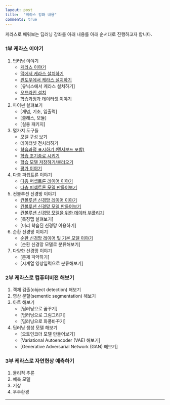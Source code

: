```yaml
---
layout: post
title:  "케라스 강좌 내용"
comments: true
---
```

케라스로 배워보는 딥러닝 강좌를 아래 내용를 아래 순서대로 진행하고자 합니다.

### 1부 케라스 이야기

1. 딥러닝 이야기
    * [케라스 이야기](https://tykimos.github.io/Keras/2017/01/27/Keras_Talk/)
    * [맥에서 케라스 설치하기](https://tykimos.github.io/Keras/2017/08/07/Keras_Install_on_Mac/)
    * [윈도우에서 케라스 설치하기](https://tykimos.github.io/Keras/2017/08/07/Keras_Install_on_Windows/)
    * [유닉스에서 케라스 설치하기]    
    * [오프라인 설치](https://tykimos.github.io/Keras/2017/03/15/Keras_Offline_Install/)    
    * [학습과정과 데이터셋 이야기](https://tykimos.github.io/Keras/2017/03/25/Dataset_and_Fit_Talk/)
1. 파이썬 살펴보기
    * [개념, 기초, 입출력]
    * [클래스, 모듈]
    * [실용 패키지]
1. 몇가지 도구들
    * 모델 구성 보기
    * 데이터셋 전처리하기
    * [학습과정 표시하기 (텐서보드 포함)](https://tykimos.github.io/Keras/2017/07/09/Training_Monitoring/)    
    * [학습 조기종료 시키기](https://tykimos.github.io/Keras/2017/07/09/Early_Stopping/)
    * [학습 모델 저장하기/불러오기](https://tykimos.github.io/Keras/2017/06/10/Model_Save_Load/)
    * [평가 이야기](https://tykimos.github.io/Keras/2017/05/22/Evaluation_Talk/)    
1. 다층 퍼셉트론 이야기
    * [다층 퍼셉트론 레이어 이야기](https://tykimos.github.io/Keras/2017/01/27/MLP_Layer_Talk/)
    * [다층 퍼셉트론 모델 만들어보기](https://tykimos.github.io/Keras/2017/02/04/MLP_Getting_Started/)
1. 컨볼루션 신경망 이야기
    * [컨볼루션 신경망 레이어 이야기](https://tykimos.github.io/Keras/2017/01/27/CNN_Layer_Talk/)
    * [컨볼루션 신경망 모델 만들어보기](https://tykimos.github.io/Keras/2017/03/08/CNN_Getting_Started/)
    * [컨볼루션 신경망 모델을 위한 데이터 부풀리기](https://tykimos.github.io/Keras/2017/06/10/CNN_Data_Augmentation/) 
    * [특징맵 살펴보기]
    * [미리 학습된 신경망 이용하기]
1. 순환 신경망 이야기
    * [순환 신경망 레이어 및 기본 모델 이야기](https://tykimos.github.io/Keras/2017/04/09/RNN_Layer_Talk/)
    * [순환 신경망 모델로 분류해보기]
1. 다양한 신경망 이야기
    * [문제 파악하기]
    * [시계열 영상입력으로 분류해보기]    

### 2부 케라스로 컴퓨터비전 해보기

1. 객체 검출(object detection) 해보기
1. 영상 분할(sementic segmentation) 해보기
1. 아트 해보기
    * [딥러닝으로 꿈꾸기]
    * [딥러닝으로 그림그리기]
    * [딥러닝으로 화풍바꾸기]
1. 딥러닝 생성 모델 해보기
    * [오토인코더 모델 만들어보기]    
    * [Variational Autoencoder (VAE) 해보기]
    * [Generative Adversarial Network (GAN) 해보기]   

### 3부 케라스로 자연현상 예측하기

1. 물리적 추론
1. 예측 모델
1. 기상
1. 우주환경

---